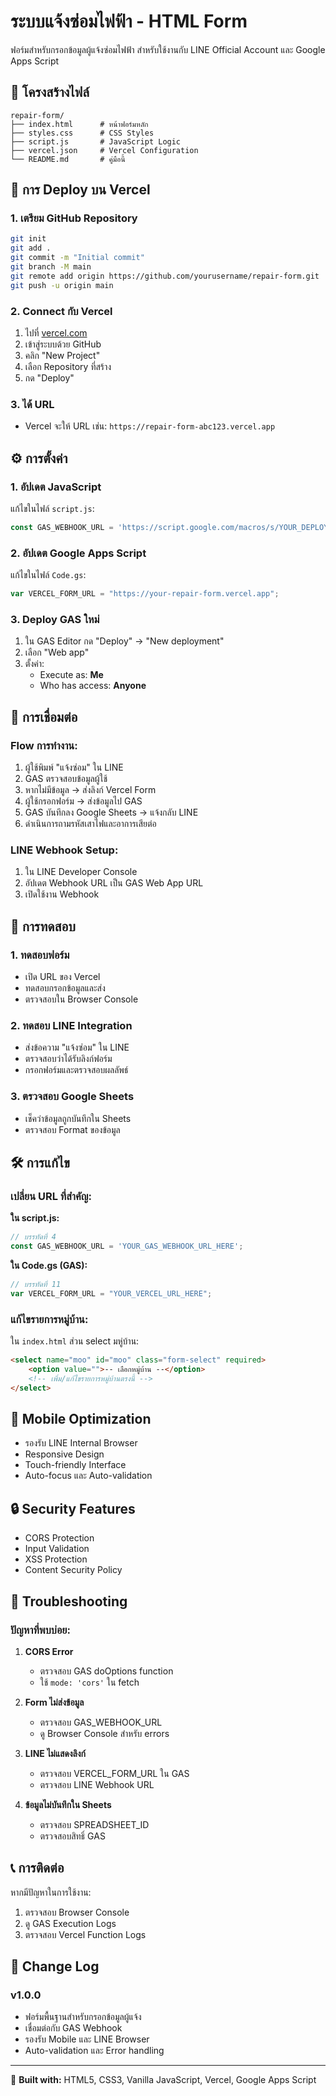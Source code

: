 # ระบบแจ้งซ่อมไฟฟ้า - HTML Form

ฟอร์มสำหรับกรอกข้อมูลผู้แจ้งซ่อมไฟฟ้า สำหรับใช้งานกับ LINE Official Account และ Google Apps Script

## 📁 โครงสร้างไฟล์

```
repair-form/
├── index.html      # หน้าฟอร์มหลัก
├── styles.css      # CSS Styles
├── script.js       # JavaScript Logic
├── vercel.json     # Vercel Configuration
└── README.md       # คู่มือนี้
```

## 🚀 การ Deploy บน Vercel

### 1. เตรียม GitHub Repository
```bash
git init
git add .
git commit -m "Initial commit"
git branch -M main
git remote add origin https://github.com/yourusername/repair-form.git
git push -u origin main
```

### 2. Connect กับ Vercel
1. ไปที่ [vercel.com](https://vercel.com)
2. เข้าสู่ระบบด้วย GitHub
3. คลิก "New Project"
4. เลือก Repository ที่สร้าง
5. กด "Deploy"

### 3. ได้ URL
- Vercel จะให้ URL เช่น: `https://repair-form-abc123.vercel.app`

## ⚙️ การตั้งค่า

### 1. อัปเดต JavaScript
แก้ไขในไฟล์ `script.js`:
```javascript
const GAS_WEBHOOK_URL = 'https://script.google.com/macros/s/YOUR_DEPLOYMENT_ID/exec';
```

### 2. อัปเดต Google Apps Script
แก้ไขในไฟล์ `Code.gs`:
```javascript
var VERCEL_FORM_URL = "https://your-repair-form.vercel.app";
```

### 3. Deploy GAS ใหม่
1. ใน GAS Editor กด "Deploy" → "New deployment"
2. เลือก "Web app"
3. ตั้งค่า:
   - Execute as: **Me**
   - Who has access: **Anyone**

## 🔗 การเชื่อมต่อ

### Flow การทำงาน:
1. ผู้ใช้พิมพ์ "แจ้งซ่อม" ใน LINE
2. GAS ตรวจสอบข้อมูลผู้ใช้
3. หากไม่มีข้อมูล → ส่งลิงก์ Vercel Form
4. ผู้ใช้กรอกฟอร์ม → ส่งข้อมูลไป GAS
5. GAS บันทึกลง Google Sheets → แจ้งกลับ LINE
6. ดำเนินการถามรหัสเสาไฟและอาการเสียต่อ

### LINE Webhook Setup:
1. ใน LINE Developer Console
2. อัปเดต Webhook URL เป็น GAS Web App URL
3. เปิดใช้งาน Webhook

## 🧪 การทดสอบ

### 1. ทดสอบฟอร์ม
- เปิด URL ของ Vercel
- ทดสอบกรอกข้อมูลและส่ง
- ตรวจสอบใน Browser Console

### 2. ทดสอบ LINE Integration
- ส่งข้อความ "แจ้งซ่อม" ใน LINE
- ตรวจสอบว่าได้รับลิงก์ฟอร์ม
- กรอกฟอร์มและตรวจสอบผลลัพธ์

### 3. ตรวจสอบ Google Sheets
- เช็คว่าข้อมูลถูกบันทึกใน Sheets
- ตรวจสอบ Format ของข้อมูล

## 🛠️ การแก้ไข

### เปลี่ยน URL ที่สำคัญ:

**ใน script.js:**
```javascript
// บรรทัดที่ 4
const GAS_WEBHOOK_URL = 'YOUR_GAS_WEBHOOK_URL_HERE';
```

**ใน Code.gs (GAS):**
```javascript
// บรรทัดที่ 11
var VERCEL_FORM_URL = "YOUR_VERCEL_URL_HERE";
```

### แก้ไขรายการหมู่บ้าน:
ใน `index.html` ส่วน select มหู่บ้าน:
```html
<select name="moo" id="moo" class="form-select" required>
    <option value="">-- เลือกหมู่บ้าน --</option>
    <!-- เพิ่ม/แก้ไขรายการหมู่บ้านตรงนี้ -->
</select>
```

## 📱 Mobile Optimization

- รองรับ LINE Internal Browser
- Responsive Design
- Touch-friendly Interface
- Auto-focus และ Auto-validation

## 🔒 Security Features

- CORS Protection
- Input Validation
- XSS Protection
- Content Security Policy

## 🐛 Troubleshooting

### ปัญหาที่พบบ่อย:

1. **CORS Error**
   - ตรวจสอบ GAS doOptions function
   - ใช้ `mode: 'cors'` ใน fetch

2. **Form ไม่ส่งข้อมูล**
   - ตรวจสอบ GAS_WEBHOOK_URL
   - ดู Browser Console สำหรับ errors

3. **LINE ไม่แสดงลิงก์**
   - ตรวจสอบ VERCEL_FORM_URL ใน GAS
   - ตรวจสอบ LINE Webhook URL

4. **ข้อมูลไม่บันทึกใน Sheets**
   - ตรวจสอบ SPREADSHEET_ID
   - ตรวจสอบสิทธิ์ GAS

## 📞 การติดต่อ

หากมีปัญหาในการใช้งาน:
1. ตรวจสอบ Browser Console
2. ดู GAS Execution Logs
3. ตรวจสอบ Vercel Function Logs

## 📝 Change Log

### v1.0.0
- ฟอร์มพื้นฐานสำหรับกรอกข้อมูลผู้แจ้ง
- เชื่อมต่อกับ GAS Webhook
- รองรับ Mobile และ LINE Browser
- Auto-validation และ Error handling

---

🔧 **Built with:** HTML5, CSS3, Vanilla JavaScript, Vercel, Google Apps Script